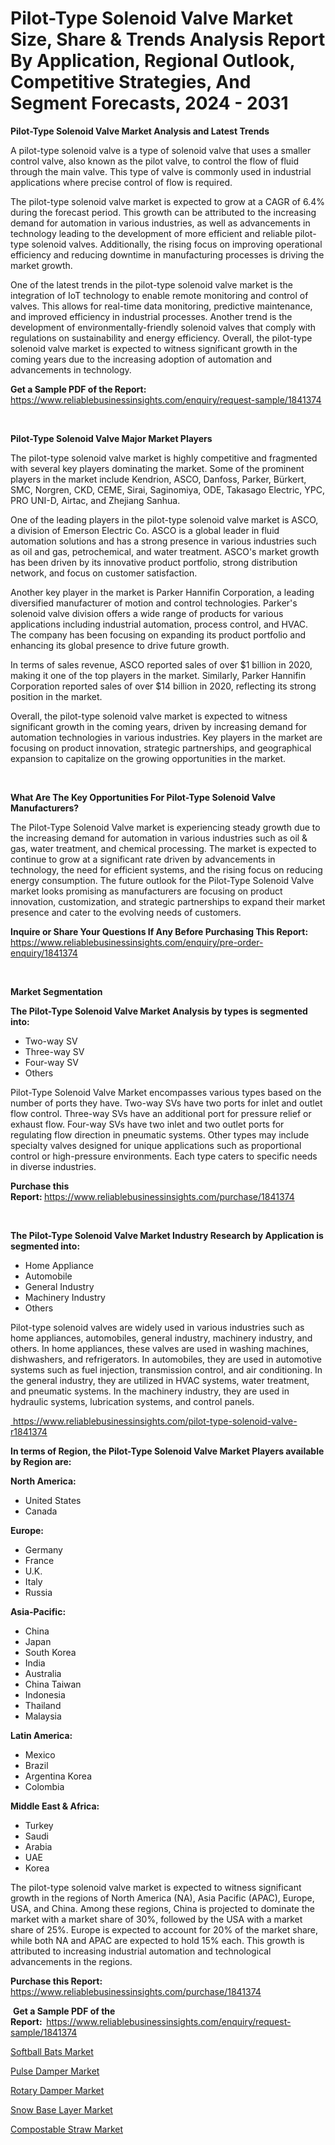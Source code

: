 <p><h1>Pilot-Type Solenoid Valve Market Size, Share & Trends Analysis Report By Application, Regional Outlook, Competitive Strategies, And Segment Forecasts, 2024 - 2031</h1></p><p><strong>Pilot-Type Solenoid Valve Market Analysis and Latest Trends</strong></p>
<p><p>A pilot-type solenoid valve is a type of solenoid valve that uses a smaller control valve, also known as the pilot valve, to control the flow of fluid through the main valve. This type of valve is commonly used in industrial applications where precise control of flow is required.</p><p>The pilot-type solenoid valve market is expected to grow at a CAGR of 6.4% during the forecast period. This growth can be attributed to the increasing demand for automation in various industries, as well as advancements in technology leading to the development of more efficient and reliable pilot-type solenoid valves. Additionally, the rising focus on improving operational efficiency and reducing downtime in manufacturing processes is driving the market growth.</p><p>One of the latest trends in the pilot-type solenoid valve market is the integration of IoT technology to enable remote monitoring and control of valves. This allows for real-time data monitoring, predictive maintenance, and improved efficiency in industrial processes. Another trend is the development of environmentally-friendly solenoid valves that comply with regulations on sustainability and energy efficiency. Overall, the pilot-type solenoid valve market is expected to witness significant growth in the coming years due to the increasing adoption of automation and advancements in technology.</p></p>
<p><strong>Get a Sample PDF of the Report:&nbsp;</strong> <a href="https://www.reliablebusinessinsights.com/enquiry/request-sample/1841374">https://www.reliablebusinessinsights.com/enquiry/request-sample/1841374</a></p>
<p>&nbsp;</p>
<p><strong>Pilot-Type Solenoid Valve Major Market Players</strong></p>
<p><p>The pilot-type solenoid valve market is highly competitive and fragmented with several key players dominating the market. Some of the prominent players in the market include Kendrion, ASCO, Danfoss, Parker, Bürkert, SMC, Norgren, CKD, CEME, Sirai, Saginomiya, ODE, Takasago Electric, YPC, PRO UNI-D, Airtac, and Zhejiang Sanhua.</p><p>One of the leading players in the pilot-type solenoid valve market is ASCO, a division of Emerson Electric Co. ASCO is a global leader in fluid automation solutions and has a strong presence in various industries such as oil and gas, petrochemical, and water treatment. ASCO's market growth has been driven by its innovative product portfolio, strong distribution network, and focus on customer satisfaction.</p><p>Another key player in the market is Parker Hannifin Corporation, a leading diversified manufacturer of motion and control technologies. Parker's solenoid valve division offers a wide range of products for various applications including industrial automation, process control, and HVAC. The company has been focusing on expanding its product portfolio and enhancing its global presence to drive future growth.</p><p>In terms of sales revenue, ASCO reported sales of over $1 billion in 2020, making it one of the top players in the market. Similarly, Parker Hannifin Corporation reported sales of over $14 billion in 2020, reflecting its strong position in the market.</p><p>Overall, the pilot-type solenoid valve market is expected to witness significant growth in the coming years, driven by increasing demand for automation technologies in various industries. Key players in the market are focusing on product innovation, strategic partnerships, and geographical expansion to capitalize on the growing opportunities in the market.</p></p>
<p>&nbsp;</p>
<p><strong>What Are The Key Opportunities For Pilot-Type Solenoid Valve Manufacturers?</strong></p>
<p><p>The Pilot-Type Solenoid Valve market is experiencing steady growth due to the increasing demand for automation in various industries such as oil & gas, water treatment, and chemical processing. The market is expected to continue to grow at a significant rate driven by advancements in technology, the need for efficient systems, and the rising focus on reducing energy consumption. The future outlook for the Pilot-Type Solenoid Valve market looks promising as manufacturers are focusing on product innovation, customization, and strategic partnerships to expand their market presence and cater to the evolving needs of customers.</p></p>
<p><strong>Inquire or Share Your Questions If Any Before Purchasing This Report:</strong> <a href="https://www.reliablebusinessinsights.com/enquiry/pre-order-enquiry/1841374">https://www.reliablebusinessinsights.com/enquiry/pre-order-enquiry/1841374</a></p>
<p>&nbsp;</p>
<p><strong>Market Segmentation</strong></p>
<p><strong>The Pilot-Type Solenoid Valve Market Analysis by types is segmented into:</strong></p>
<p><ul><li>Two-way SV</li><li>Three-way SV</li><li>Four-way SV</li><li>Others</li></ul></p>
<p><p>Pilot-Type Solenoid Valve Market encompasses various types based on the number of ports they have. Two-way SVs have two ports for inlet and outlet flow control. Three-way SVs have an additional port for pressure relief or exhaust flow. Four-way SVs have two inlet and two outlet ports for regulating flow direction in pneumatic systems. Other types may include specialty valves designed for unique applications such as proportional control or high-pressure environments. Each type caters to specific needs in diverse industries.</p></p>
<p><strong>Purchase this Report:&nbsp;</strong><a href="https://www.reliablebusinessinsights.com/purchase/1841374">https://www.reliablebusinessinsights.com/purchase/1841374</a></p>
<p>&nbsp;</p>
<p><strong>The Pilot-Type Solenoid Valve Market Industry Research by Application is segmented into:</strong></p>
<p><ul><li>Home Appliance</li><li>Automobile</li><li>General Industry</li><li>Machinery Industry</li><li>Others</li></ul></p>
<p><p>Pilot-type solenoid valves are widely used in various industries such as home appliances, automobiles, general industry, machinery industry, and others. In home appliances, these valves are used in washing machines, dishwashers, and refrigerators. In automobiles, they are used in automotive systems such as fuel injection, transmission control, and air conditioning. In the general industry, they are utilized in HVAC systems, water treatment, and pneumatic systems. In the machinery industry, they are used in hydraulic systems, lubrication systems, and control panels.</p></p>
<p><a href="https://www.reliablebusinessinsights.com/pilot-type-solenoid-valve-r1841374">&nbsp;https://www.reliablebusinessinsights.com/pilot-type-solenoid-valve-r1841374</a></p>
<p><strong>In terms of Region, the Pilot-Type Solenoid Valve Market Players available by Region are:</strong></p>
<p>
    <p> <strong> North America: </strong>
        <ul>
            <li>United States</li>
            <li>Canada</li>
        </ul>
        </p> 
    <p> <strong> Europe: </strong>
        <ul>
            <li>Germany</li>
            <li>France</li>
            <li>U.K.</li>
            <li>Italy</li>
            <li>Russia</li>
        </ul>
        </p> 
    <p> <strong> Asia-Pacific: </strong>
        <ul>
            <li>China</li>
            <li>Japan</li>
            <li>South Korea</li>
            <li>India</li>
            <li>Australia</li>
            <li>China Taiwan</li>
            <li>Indonesia</li>
            <li>Thailand</li>
            <li>Malaysia</li>
        </ul>
        </p> 
    <p> <strong> Latin America: </strong>
        <ul>
            <li>Mexico</li>
            <li>Brazil</li>
            <li>Argentina Korea</li>
            <li>Colombia</li>
        </ul>
        </p> 
    <p> <strong> Middle East & Africa: </strong>
        <ul>
            <li>Turkey</li>
            <li>Saudi</li>
            <li>Arabia</li>
            <li>UAE</li>
            <li>Korea</li>
        </ul>
    </p>
    </p>
<p><p>The pilot-type solenoid valve market is expected to witness significant growth in the regions of North America (NA), Asia Pacific (APAC), Europe, USA, and China. Among these regions, China is projected to dominate the market with a market share of 30%, followed by the USA with a market share of 25%. Europe is expected to account for 20% of the market share, while both NA and APAC are expected to hold 15% each. This growth is attributed to increasing industrial automation and technological advancements in the regions.</p></p>
<p><strong>Purchase this Report: </strong><a href="https://www.reliablebusinessinsights.com/purchase/1841374">https://www.reliablebusinessinsights.com/purchase/1841374</a></p>
<p>&nbsp;<strong>Get a Sample PDF of the Report:&nbsp;&nbsp;</strong><a href="https://www.reliablebusinessinsights.com/enquiry/request-sample/1841374">https://www.reliablebusinessinsights.com/enquiry/request-sample/1841374</a></p>
<p><strong></strong></p>
<p><p><a href="https://medium.com/@berugaru/softball-bats-market-forecast-global-market-trends-and-analysis-from-2024-to-2031-covered-in-167-8e52608fcb40">Softball Bats Market</a></p><p><a href="https://github.com/Raeloodard576457/Market-Research-Report-List-1/blob/main/pulse-damper-market.md">Pulse Damper Market</a></p><p><a href="https://github.com/LiamKanenood/Market-Research-Report-List-1/blob/main/rotary-damper-market.md">Rotary Damper Market</a></p><p><a href="https://medium.com/@soloncarter54/snow-base-layer-market-size-growth-trends-statistics-forecasts-2024-2031-d969ad55f9e9">Snow Base Layer Market</a></p><p><a href="https://medium.com/@obiemante_40648/evaluating-global-compostable-straw-market-trends-and-growth-opportunities-by-region-type-paper-e9c15bd2ce3e">Compostable Straw Market</a></p></p>